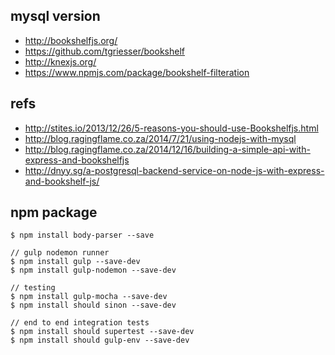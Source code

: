 ## mysql version
- <http://bookshelfjs.org/>
- <https://github.com/tgriesser/bookshelf>
- <http://knexjs.org/>
- <https://www.npmjs.com/package/bookshelf-filteration>

## refs
- <http://stites.io/2013/12/26/5-reasons-you-should-use-Bookshelfjs.html>
- <http://blog.ragingflame.co.za/2014/7/21/using-nodejs-with-mysql>
- <http://blog.ragingflame.co.za/2014/12/16/building-a-simple-api-with-express-and-bookshelfjs>
- <http://dnyy.sg/a-postgresql-backend-service-on-node-js-with-express-and-bookshelf-js/>


## npm package
```
$ npm install body-parser --save

// gulp nodemon runner
$ npm install gulp --save-dev
$ npm install gulp-nodemon --save-dev

// testing
$ npm install gulp-mocha --save-dev
$ npm install should sinon --save-dev

// end to end integration tests
$ npm install should supertest --save-dev
$ npm install should gulp-env --save-dev
```


